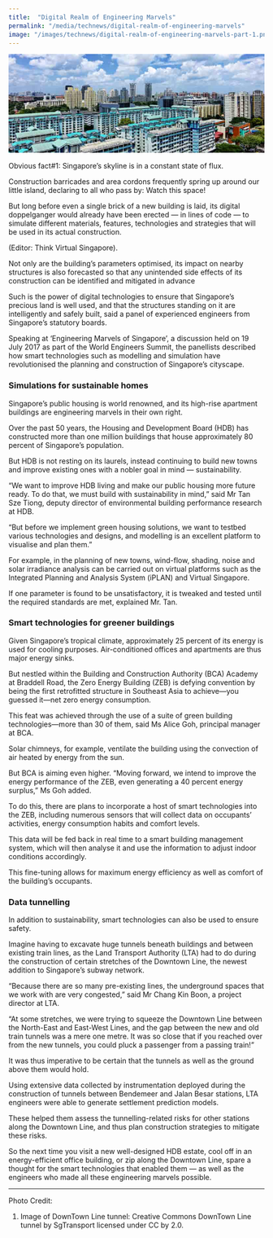 ```yaml
---
title:  "Digital Realm of Engineering Marvels"
permalink: "/media/technews/digital-realm-of-engineering-marvels"
image: "/images/technews/digital-realm-of-engineering-marvels-part-1.png"
---
```


![Digital Realm of Engineering Marvels](/images/technews/digital-realm-of-engineering-marvels-part-1.png)

Obvious fact#1: Singapore’s skyline is in a constant state of flux.

Construction barricades and area cordons frequently spring up around our little island, declaring to all who pass by: Watch this space!

But long before even a single brick of a new building is laid, its digital doppelganger would already have been erected — in lines of code — to simulate different materials, features, technologies and strategies that will be used in its actual construction.

(Editor: Think Virtual Singapore).

Not only are the building’s parameters optimised, its impact on nearby structures is also forecasted so that any unintended side effects of its construction can be identified and mitigated in advance

Such is the power of digital technologies to ensure that Singapore’s precious land is well used, and that the structures standing on it are intelligently and safely built, said a panel of experienced engineers from Singapore’s statutory boards.

Speaking at ‘Engineering Marvels of Singapore’, a discussion held on 19 July 2017 as part of the World Engineers Summit, the panellists described how smart technologies such as modelling and simulation have revolutionised the planning and construction of Singapore’s cityscape.

### **Simulations for sustainable homes**
Singapore’s public housing is world renowned, and its high-rise apartment buildings are engineering marvels in their own right.

Over the past 50 years, the Housing and Development Board (HDB) has constructed more than one million buildings that house approximately 80 percent of Singapore’s population.

But HDB is not resting on its laurels, instead continuing to build new towns and improve existing ones with a nobler goal in mind — sustainability.

“We want to improve HDB living and make our public housing more future ready. To do that, we must build with sustainability in mind,” said Mr Tan Sze Tiong, deputy director of environmental building performance research at HDB.

“But before we implement green housing solutions, we want to testbed various technologies and designs, and modelling is an excellent platform to visualise and plan them.”

For example, in the planning of new towns, wind-flow, shading, noise and solar irradiance analysis can be carried out on virtual platforms such as the Integrated Planning and Analysis System (iPLAN) and Virtual Singapore.

If one parameter is found to be unsatisfactory, it is tweaked and tested until the required standards are met, explained Mr. Tan.

### **Smart technologies for greener buildings**
Given Singapore’s tropical climate, approximately 25 percent of its energy is used for cooling purposes. Air-conditioned offices and apartments are thus major energy sinks.

But nestled within the Building and Construction Authority (BCA) Academy at Braddell Road, the Zero Energy Building (ZEB) is defying convention by being the first retrofitted structure in Southeast Asia to achieve—you guessed it—net zero energy consumption.

This feat was achieved through the use of a suite of green building technologies—more than 30 of them, said Ms Alice Goh, principal manager at BCA.

Solar chimneys, for example, ventilate the building using the convection of air heated by energy from the sun.

But BCA is aiming even higher. “Moving forward, we intend to improve the energy performance of the ZEB, even generating a 40 percent energy surplus,” Ms Goh added.

To do this, there are plans to incorporate a host of smart technologies into the ZEB, including numerous sensors that will collect data on occupants’ activities, energy consumption habits and comfort levels.

This data will be fed back in real time to a smart building management system, which will then analyse it and use the information to adjust indoor conditions accordingly.

This fine-tuning allows for maximum energy efficiency as well as comfort of the building’s occupants.

### **Data tunnelling**
In addition to sustainability, smart technologies can also be used to ensure safety.

Imagine having to excavate huge tunnels beneath buildings and between existing train lines, as the Land Transport Authority (LTA) had to do during the construction of certain stretches of the Downtown Line, the newest addition to Singapore’s subway network.

“Because there are so many pre-existing lines, the underground spaces that we work with are very congested,” said Mr Chang Kin Boon, a project director at LTA.

“At some stretches, we were trying to squeeze the Downtown Line between the North-East and East-West Lines, and the gap between the new and old train tunnels was a mere one metre. It was so close that if you reached over from the new tunnels, you could pluck a passenger from a passing train!”

It was thus imperative to be certain that the tunnels as well as the ground above them would hold.

Using extensive data collected by instrumentation deployed during the construction of tunnels between Bendemeer and Jalan Besar stations, LTA engineers were able to generate settlement prediction models.

These helped them assess the tunnelling-related risks for other stations along the Downtown Line, and thus plan construction strategies to mitigate these risks.

So the next time you visit a new well-designed HDB estate, cool off in an energy-efficient office building, or zip along the Downtown Line, spare a thought for the smart technologies that enabled them — as well as the engineers who made all these engineering marvels possible. 

---

Photo Credit:
1. Image of DownTown Line tunnel: Creative Commons DownTown Line tunnel by SgTransport licensed under CC by 2.0.



